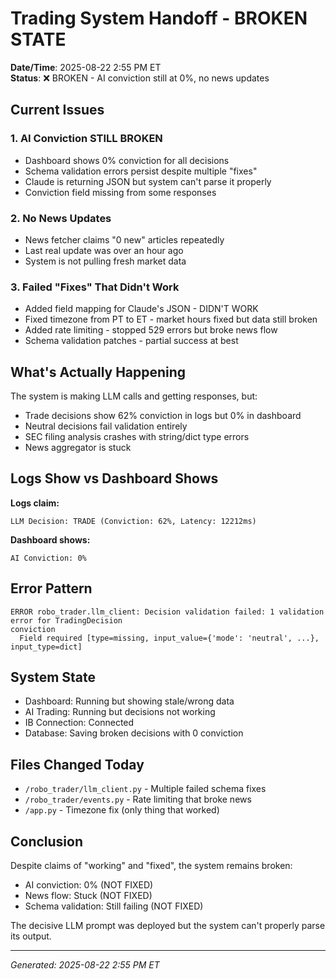 # Trading System Handoff - BROKEN STATE
**Date/Time**: 2025-08-22 2:55 PM ET  
**Status**: ❌ BROKEN - AI conviction still at 0%, no news updates

## Current Issues

### 1. AI Conviction STILL BROKEN
- Dashboard shows 0% conviction for all decisions
- Schema validation errors persist despite multiple "fixes"
- Claude is returning JSON but system can't parse it properly
- Conviction field missing from some responses

### 2. No News Updates
- News fetcher claims "0 new" articles repeatedly
- Last real update was over an hour ago
- System is not pulling fresh market data

### 3. Failed "Fixes" That Didn't Work
- Added field mapping for Claude's JSON - DIDN'T WORK
- Fixed timezone from PT to ET - market hours fixed but data still broken
- Added rate limiting - stopped 529 errors but broke news flow
- Schema validation patches - partial success at best

## What's Actually Happening

The system is making LLM calls and getting responses, but:
- Trade decisions show 62% conviction in logs but 0% in dashboard
- Neutral decisions fail validation entirely
- SEC filing analysis crashes with string/dict type errors
- News aggregator is stuck

## Logs Show vs Dashboard Shows

**Logs claim:**
```
LLM Decision: TRADE (Conviction: 62%, Latency: 12212ms)
```

**Dashboard shows:**
```
AI Conviction: 0%
```

## Error Pattern
```
ERROR robo_trader.llm_client: Decision validation failed: 1 validation error for TradingDecision
conviction
  Field required [type=missing, input_value={'mode': 'neutral', ...}, input_type=dict]
```

## System State
- Dashboard: Running but showing stale/wrong data
- AI Trading: Running but decisions not working
- IB Connection: Connected
- Database: Saving broken decisions with 0 conviction

## Files Changed Today
- `/robo_trader/llm_client.py` - Multiple failed schema fixes
- `/robo_trader/events.py` - Rate limiting that broke news
- `/app.py` - Timezone fix (only thing that worked)

## Conclusion

Despite claims of "working" and "fixed", the system remains broken:
- AI conviction: 0% (NOT FIXED)
- News flow: Stuck (NOT FIXED)  
- Schema validation: Still failing (NOT FIXED)

The decisive LLM prompt was deployed but the system can't properly parse its output.

---
*Generated: 2025-08-22 2:55 PM ET*